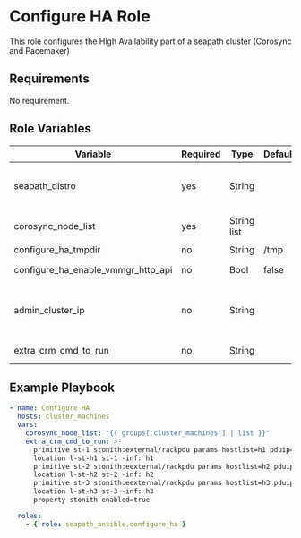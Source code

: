 # Configure HA Role

This role configures the High Availability part of a seapath cluster (Corosync and Pacemaker)

## Requirements

No requirement.

## Role Variables

| Variable                             | Required | Type        | Default | Comments                                                                       |
|--------------------------------------|----------|-------------|---------|--------------------------------------------------------------------------------|
| seapath_distro                       | yes      | String      |         | SEAPATH variant. *CentOS*, *Debian* or *Yocto*. The variable can be set automatically using the *detect_seapath_distro role* |
| corosync_node_list                   | yes      | String list |         | List of all corosync nodes. Usually `{{ groups['cluster_machines'] \| list }}` |
| configure_ha_tmpdir                  | no       | String      | /tmp    | Temporary directory path to use                                                |
| configure_ha_enable_vmmgr_http_api   | no       | Bool        | false   | Set to true to enable SEAPATH vm-manager REST API                              |
| admin_cluster_ip                     | no       | String      |         | IP of the REST API. If not set the m-manager REST API will be disabled even if `configure_ha_enable_vmmgr_http_api is set to true` |
| extra_crm_cmd_to_run                 | no       | String      |         | List of `crm configure` commands to run separate by a new line.                |

## Example Playbook

```yaml
- name: Configure HA
  hosts: cluster_machines
  vars:
    corosync_node_list: "{{ groups['cluster_machines'] | list }}"
    extra_crm_cmd_to_run: >-
      primitive st-1 stonith:external/rackpdu params hostlist=h1 pduip=192.168.3.127
      location l-st-h1 st-1 -inf: h1
      primitive st-2 stonith:eexternal/rackpdu params hostlist=h2 pduip=192.168.3.128
      location l-st-h2 st-2 -inf: h2
      primitive st-3 stonith:eexternal/rackpdu params hostlist=h3 pduip=192.168.3.129
      location l-st-h3 st-3 -inf: h3
      property stonith-enabled=true

  roles:
    - { role: seapath_ansible.configure_ha }
```
